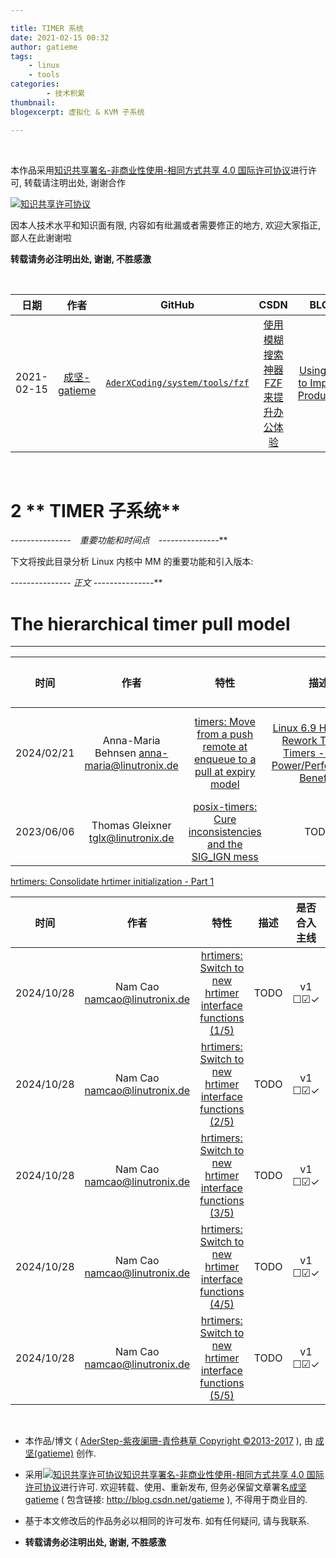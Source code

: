```yaml
---

title: TIMER 系统
date: 2021-02-15 00:32
author: gatieme
tags:
    - linux
    - tools
categories:
        - 技术积累
thumbnail:
blogexcerpt: 虚拟化 & KVM 子系统

---
```


<br>

本作品采用<a rel="license" href="http://creativecommons.org/licenses/by-nc-sa/4.0/">知识共享署名-非商业性使用-相同方式共享 4.0 国际许可协议</a>进行许可, 转载请注明出处, 谢谢合作

<a rel="license" href="http://creativecommons.org/licenses/by-nc-sa/4.0/"><img alt="知识共享许可协议" style="border-width:0" src="https://i.creativecommons.org/l/by-nc-sa/4.0/88x31.png" /></a>

因本人技术水平和知识面有限, 内容如有纰漏或者需要修正的地方, 欢迎大家指正, 鄙人在此谢谢啦

**转载请务必注明出处, 谢谢, 不胜感激**

<br>

| 日期 | 作者 | GitHub| CSDN | BLOG |
| ------- |:-------:|:-------:|:-------:|:-------:|
| 2021-02-15 | [成坚-gatieme](https://kernel.blog.csdn.net) | [`AderXCoding/system/tools/fzf`](https://github.com/gatieme/AderXCoding/tree/master/system/tools/fzf) | [使用模糊搜索神器 FZF 来提升办公体验](https://blog.csdn.net/gatieme/article/details/113828826) | [Using FZF to Improve Productivit](https://oskernellab.com/2021/02/15/2021/0215-0001-Using_FZF_to_Improve_Productivity)|


<br>

2   ** TIMER 子系统**
=====================




**-*-*-*-*-*-*-*-*-*-*-*-*-*-*-*　重要功能和时间点　-*-*-*-*-*-*-*-*-*-*-*-*-*-*-***





下文将按此目录分析 Linux 内核中 MM 的重要功能和引入版本:




**-*-*-*-*-*-*-*-*-*-*-*-*-*-*-* 正文 -*-*-*-*-*-*-*-*-*-*-*-*-*-*-***



# The hierarchical timer pull model
-------



| 时间 | 作者 | 特性 | 描述 | 是否合入主线 | 链接 |
|:---:|:----:|:---:|:----:|:---------:|:----:|
| 2024/02/21 | Anna-Maria Behnsen <anna-maria@linutronix.de> | [timers: Move from a push remote at enqueue to a pull at expiry model](https://git.kernel.org/pub/scm/linux/kernel/git/history/history.git/log/?id=b2cf7507e18649a30512515ec0ca89f26b2c2d0f) | [Linux 6.9 Has A Big Rework To CPU Timers - Some Power/Performance Benefits](https://www.phoronix.com/news/Linux-6.9-Timers-Rework) | v11 ☐☑✓ 6.9-rc1 | [2024/01/15, LORE v10,00/20](https://lore.kernel.org/all/20240115143743.27827-1-anna-maria@linutronix.de/)<br>*-*-*-*-*-*-*-* <br>[2024/02/21, LORE v11,0/20](https://lore.kernel.org/all/20240221090548.36600-1-anna-maria@linutronix.de) |
| 2023/06/06 | Thomas Gleixner <tglx@linutronix.de> | [posix-timers: Cure inconsistencies and the SIG_IGN mess](https://lore.kernel.org/all/20230606132949.068951363@linutronix.de) | TODO | v1 ☐☑✓ | [LORE v1,0/45](https://lore.kernel.org/all/20230606132949.068951363@linutronix.de)<br>*-*-*-*-*-*-*-* <br>[LORE v2,00/50](https://lore.kernel.org/lkml/20240410164558.316665885@linutronix.de) |


[hrtimers: Consolidate hrtimer initialization - Part 1](https://lore.kernel.org/all/20241031-hrtimer_setup_p1_v2-v2-0-23400656575a@linutronix.de)

| 时间 | 作者 | 特性 | 描述 | 是否合入主线 | 链接 |
|:---:|:----:|:---:|:----:|:---------:|:----:|
| 2024/10/28 | Nam Cao <namcao@linutronix.de> | [hrtimers: Switch to new hrtimer interface functions (1/5)](https://lore.kernel.org/all/cover.1729864615.git.namcao@linutronix.de) | TODO | v1 ☐☑✓ | [LORE v1,0/21](https://lore.kernel.org/all/cover.1729864615.git.namcao@linutronix.de) |
| 2024/10/28 | Nam Cao <namcao@linutronix.de> | [hrtimers: Switch to new hrtimer interface functions (2/5)](https://lore.kernel.org/all/cover.1729864823.git.namcao@linutronix.de) | TODO | v1 ☐☑✓ | [LORE v1,0/31](https://lore.kernel.org/all/cover.1729864823.git.namcao@linutronix.de) |
| 2024/10/28 | Nam Cao <namcao@linutronix.de> | [hrtimers: Switch to new hrtimer interface functions (3/5)](https://lore.kernel.org/all/cover.1729865232.git.namcao@linutronix.de) | TODO | v1 ☐☑✓ | [LORE v1,0/24](https://lore.kernel.org/all/cover.1729865232.git.namcao@linutronix.de) |
| 2024/10/28 | Nam Cao <namcao@linutronix.de> | [hrtimers: Switch to new hrtimer interface functions (4/5)](https://lore.kernel.org/all/cover.1729865485.git.namcao@linutronix.de) | TODO | v1 ☐☑✓ | [LORE v1,0/44](https://lore.kernel.org/all/cover.1729865485.git.namcao@linutronix.de) |
| 2024/10/28 | Nam Cao <namcao@linutronix.de> | [hrtimers: Switch to new hrtimer interface functions (5/5)](https://lore.kernel.org/all/cover.1729865740.git.namcao@linutronix.de) | TODO | v1 ☐☑✓ | [LORE v1,0/12](https://lore.kernel.org/all/cover.1729865740.git.namcao@linutronix.de) |







<br>

*   本作品/博文 ( [AderStep-紫夜阑珊-青伶巷草 Copyright ©2013-2017](http://blog.csdn.net/gatieme) ), 由 [成坚(gatieme)](http://blog.csdn.net/gatieme) 创作.

*   采用<a rel="license" href="http://creativecommons.org/licenses/by-nc-sa/4.0/"><img alt="知识共享许可协议" style="border-width:0" src="https://i.creativecommons.org/l/by-nc-sa/4.0/88x31.png" /></a><a rel="license" href="http://creativecommons.org/licenses/by-nc-sa/4.0/">知识共享署名-非商业性使用-相同方式共享 4.0 国际许可协议</a>进行许可. 欢迎转载、使用、重新发布, 但务必保留文章署名[成坚gatieme](http://blog.csdn.net/gatieme) ( 包含链接: http://blog.csdn.net/gatieme ), 不得用于商业目的.

*   基于本文修改后的作品务必以相同的许可发布. 如有任何疑问, 请与我联系.

*   **转载请务必注明出处, 谢谢, 不胜感激**
<br>
